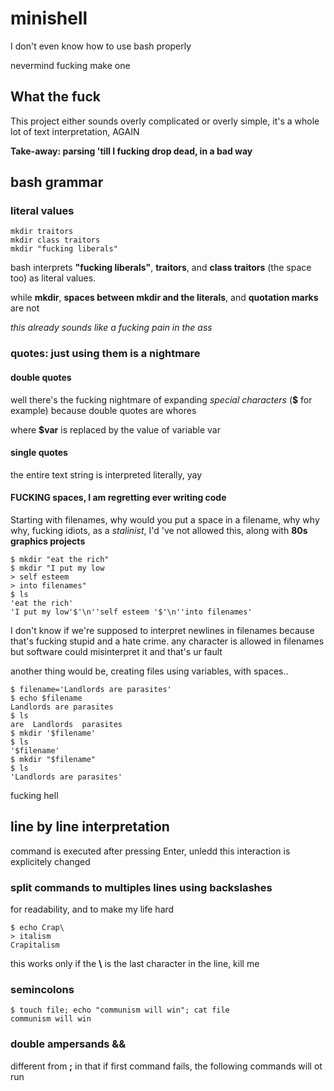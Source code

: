 # minishell
I don't even know how to use bash properly

nevermind fucking make one
## What the fuck
This project either sounds overly complicated or overly simple, it's a whole lot of text interpretation, AGAIN

**Take-away: parsing 'till I fucking drop dead, in a bad way**
## bash grammar
### literal values
```
mkdir traitors
mkdir class traitors
mkdir "fucking liberals"
```
bash interprets **"fucking liberals"**,  **traitors**, and **class traitors** (the space too) as literal values.

while **mkdir**, **spaces between mkdir and the literals**, and **quotation marks** are not

*this already sounds like a fucking pain in the ass*
### quotes: just using them is a nightmare
#### double quotes
well there's the fucking nightmare of expanding *special characters* (**$** for example) because double quotes are whores

where **$var** is replaced by the value of variable var
#### single quotes
the entire text string is interpreted literally, yay
#### FUCKING spaces, I am regretting ever writing code
Starting with filenames, why would you put a space in a filename, why why why, fucking idiots, as a *stalinist*, I'd 've not allowed this, along with **80s graphics projects**
```
$ mkdir "eat the rich"
$ mkdir "I put my low
> self esteem 
> into filenames"
$ ls
'eat the rich'
'I put my low'$'\n''self esteem '$'\n''into filenames'
```
I don't know if we're supposed to interpret newlines in filenames because that's fucking stupid and a hate crime. any character is allowed in filenames but software could misinterpret it and that's ur fault

another thing would be, creating files using variables, with spaces..
```
$ filename='Landlords are parasites'
$ echo $filename 
Landlords are parasites
$ ls
are  Landlords  parasites
$ mkdir '$filename'
$ ls
'$filename'
$ mkdir "$filename" 
$ ls
'Landlords are parasites'
```
fucking hell
## line by line interpretation
command is executed after pressing Enter, unledd this interaction is explicitely changed
### split commands to multiples lines using backslashes
for readability, and to make my life hard
```
$ echo Crap\
> italism
Crapitalism
```
this works only if the **\\** is the last character in the line, kill me
### semincolons
```
$ touch file; echo "communism will win"; cat file
communism will win
```
### double ampersands &&
different from **;** in that if first command fails, the following commands will ot run
